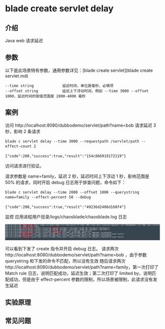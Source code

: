# blade create servlet delay
## 介绍
Java web 请求延迟

## 参数
以下是此场景特有参数，通用参数详见：[blade create servlet](blade create servlet.md)

```
--time string             延迟时间，单位是毫秒，必填项
--offset string           延迟上下浮动时间，例如 --time 3000 --offset 1000，延迟时间的取值范围是 2000-4000 毫秒
```

## 案例
访问 http://localhost:8080/dubbodemo/servlet/path?name=bob 请求延迟 3 秒，影响 2 条请求

```
blade c servlet delay --time 3000 --requestpath /servlet/path --effect-count 2

{"code":200,"success":true,"result":"154c866919172119"}
```

访问请求进行验证。

请求参数是 name=family，延迟 2 秒，延迟时间上下浮动 1 秒，影响范围是 50% 的请求，同时开启 debug 日志用于排查问题，命令如下：
```
blade c servlet delay --time 2000 --offset 1000 --querystring name=family --effect-percent 50 --debug

{"code":200,"success":true,"result":"49236d2406d168f4"}
```
监控 应用进程用户目录/logs/chaosblade/chaosblade.log 日志

![](media/15758962690342/15759492777798.jpg)

可以看到下发了 create 指令并开启 debug 日志。
请求两次 http://localhost:8080/dubbodemo/servlet/path?name=bob ，由于参数 querystring 和下发的命令不匹配，所以没有生效
随后请求两次 http://localhost:8080/dubbodemo/servlet/path?name=family，第一次打印了 Match rule 日志，说明匹配成功，延迟生效；第二次打印了 limited by，说明匹配成功，但是由于 effect-percent 参数的限制，所以场景被限制，此请求没有发生延迟

## 实验原理

## 常见问题